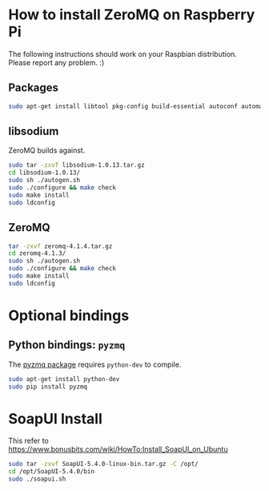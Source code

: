 # How to install ZeroMQ on Raspberry Pi

The following instructions should work on your Raspbian distribution. Please report any problem. :)

## Packages

```sh
sudo apt-get install libtool pkg-config build-essential autoconf automake
```

## libsodium

ZeroMQ builds against.

```sh
sudo tar -zxvf libsodium-1.0.13.tar.gz
cd libsodium-1.0.13/
sudo sh ./autogen.sh
sudo ./configure && make check
sudo make install
sudo ldconfig
```

## ZeroMQ

```sh
tar -zxvf zeromq-4.1.4.tar.gz
cd zeromq-4.1.3/
sudo sh ./autogen.sh
sudo ./configure && make check
sudo make install
sudo ldconfig
```

# Optional bindings

## Python bindings: `pyzmq`

The [pyzmq package](https://github.com/zeromq/pyzmq) requires `python-dev` to compile.

```sh
sudo apt-get install python-dev
sudo pip install pyzmq
```

# SoapUI Install

This refer to https://www.bonusbits.com/wiki/HowTo:Install_SoapUI_on_Ubuntu
```sh
sudo tar -zxvf SoapUI-5.4.0-linux-bin.tar.gz -C /opt/
cd /opt/SoapUI-5.4.0/bin
sudo ./soapui.sh
